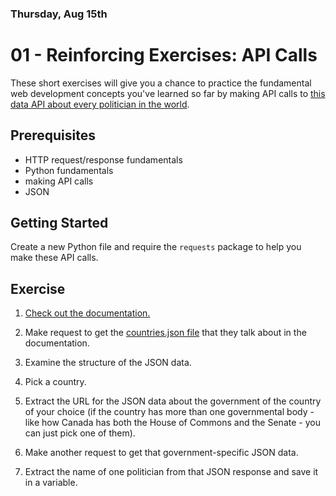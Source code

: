 ### Thursday, Aug 15th
# 01 - Reinforcing Exercises: API Calls

These short exercises will give you a chance to practice the fundamental web development concepts you've learned so far by making API calls to [this data API about every politician in the world](http://docs.everypolitician.org/use_the_data.html).

## Prerequisites

+ HTTP request/response fundamentals
+ Python fundamentals
+ making API calls
+ JSON

## Getting Started

Create a new Python file and require the `requests` package to help you make these API calls.

## Exercise

1. [Check out the documentation.](http://docs.everypolitician.org/use_the_data.html)

1. Make request to get the [countries.json file](https://raw.githubusercontent.com/everypolitician/everypolitician-data/master/countries.json) that they talk about in the documentation.

1. Examine the structure of the JSON data.

1. Pick a country.

1. Extract the URL for the JSON data about the government of the country of your choice (if the country has more than one governmental body - like how Canada has both the House of Commons and the Senate - you can just pick one of them).

1. Make another request to get that government-specific JSON data.

1. Extract the name of one politician from that JSON response and save it in a variable.
